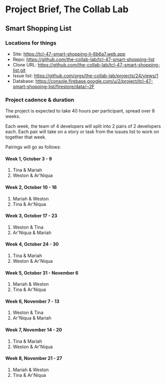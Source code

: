 # Project Brief, The Collab Lab

## Smart Shopping List

### Locations for things

- Site: https://tcl-47-smart-shopping-li-6b6a7.web.app
- Repo: https://github.com/the-collab-lab/tcl-47-smart-shopping-list
- Clone URL: https://github.com/the-collab-lab/tcl-47-smart-shopping-list.git
- Issue list: https://github.com/orgs/the-collab-lab/projects/24/views/1
- Database: https://console.firebase.google.com/u/2/project/tcl-47-smart-shopping-list/firestore/data/~2F

### Project cadence & duration

The project is expected to take 40 hours per participant, spread over 8 weeks.

Each week, the team of 4 developers will split into 2 pairs of 2 developers each. Each pair will take on a story or task from the issues list to work on together that week.

Pairings will go as follows:

#### Week 1, October 3 - 9

1. Tina & Mariah
2. Weston & Ar'Niqua

#### Week 2, October 10 - 16

1. Mariah & Weston
2. Tina & Ar'Niqua

#### Week 3, October 17 - 23

1. Weston & Tina
2. Ar'Niqua & Mariah

#### Week 4, October 24 - 30

1. Tina & Mariah
2. Weston & Ar'Niqua

#### Week 5, October 31 - November 6

1. Mariah & Weston
2. Tina & Ar'Niqua

#### Week 6, November 7 - 13

1. Weston & Tina
2. Ar'Niqua & Mariah

#### Week 7, November 14 - 20

1. Tina & Mariah
2. Weston & Ar'Niqua

#### Week 8, November 21 - 27

1. Mariah & Weston
2. Tina & Ar'Niqua
